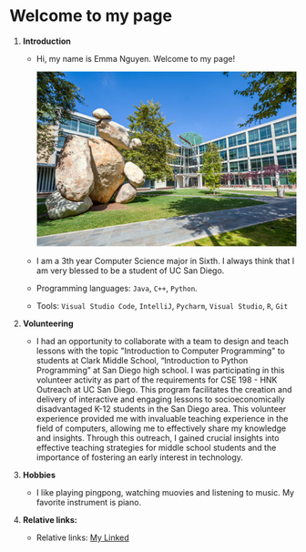 # Welcome to my page

1. **Introduction**
   - Hi, my name is Emma Nguyen. Welcome to my page!
  
     ![mypic](cse-building.jpg)
   - I am a 3th year Computer Science major in Sixth. I always think that I am very blessed to be a student of UC San Diego.
   - Programming languages: `Java`, `C++`, `Python`.
   - Tools: `Visual Studio Code`, `IntelliJ`, `Pycharm`, `Visual Studio`, `R`, `Git`

3. **Volunteering**
     
   - I had an opportunity to collaborate with a team to design and teach lessons with the topic "Introduction to Computer Programming" to students at Clark Middle School, “Introduction to Python Programming” at San Diego high school. I was participating in this volunteer activity as part of the requirements for CSE 198 - HNK Outreach at UC San Diego. This program facilitates the creation and delivery of interactive and engaging lessons to socioeconomically disadvantaged K-12 students in the San Diego area. This volunteer experience provided me with invaluable teaching experience in the field of computers, allowing me to effectively share my knowledge and insights. Through this outreach, I gained crucial insights into effective teaching strategies for middle school students and the importance of fostering an early interest in technology.

4. **Hobbies**
   - I like playing pingpong, watching muovies and listening to music. My favorite instrument is piano.
     
5. **Relative links:**
   - Relative links: [My Linked](https://www.linkedin.com/in/emma-nguyen-84a226117/)

